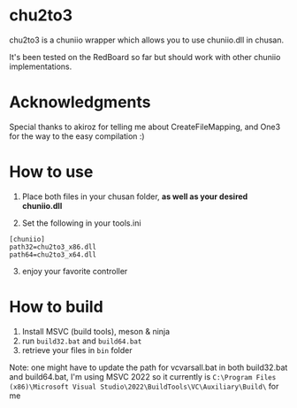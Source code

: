 # chu2to3

chu2to3 is a chuniio wrapper which allows you to use chuniio.dll in chusan.

It's been tested on the RedBoard so far but should work with other chuniio implementations.

# Acknowledgments

Special thanks to akiroz for telling me about CreateFileMapping, and One3 for the way to the easy compilation :)

# How to use

1. Place both files in your chusan folder, **as well as your desired chuniio.dll**

2. Set the following in your tools.ini

```
[chuniio]
path32=chu2to3_x86.dll
path64=chu2to3_x64.dll
```

3. enjoy your favorite controller

# How to build

1. Install MSVC (build tools), meson & ninja
2. run `build32.bat` and `build64.bat` 
3. retrieve your files in `bin` folder

Note: one might have to update the path for vcvarsall.bat in both build32.bat and build64.bat, 
I'm using MSVC 2022 so it currently is `C:\Program Files (x86)\Microsoft Visual Studio\2022\BuildTools\VC\Auxiliary\Build\` for me
